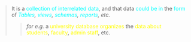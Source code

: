 >It is a <span style="color:#00ffff">collection of interrelated data</span>, and that data <span style="color:#00ffff">could be in</span> the <span style="color:#00ffff">form</span> of *<span style="color:#00ffff">Tables</span>, <span style="color:#00ffff">views</span>, <span style="color:#00ffff">schemas</span>, <span style="color:#00ffff">reports</span>, etc.*
>>*for e.g.* 
>>a <span style="color:#fffd01">university database</span> <span style="color:#fffd01">organizes</span> the <span style="color:#fffd01">data about students</span>, <span style="color:#fffd01">faculty</span>, <span style="color:#fffd01">admin staff</span>, etc.
